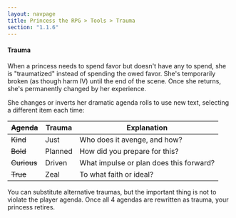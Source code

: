 ```yaml
---
layout: navpage
title: Princess the RPG > Tools > Trauma
section: "1.1.6"
---
```


#### Trauma

When a princess needs to spend favor but doesn't have any to spend, she is "traumatized" instead of spending the owed favor.
She's temporarily broken (as though harm IV) until the end of the scene.
Once she returns, she's permanently changed by her experience. 

She changes or inverts her dramatic agenda rolls to use new text, selecting a different item each time:

| ~~Agenda~~ | Trauma  | Explanation |
|------------|---------|-------------|
| ~~Kind~~   | Just    | Who does it avenge, and how? |
| ~~Bold~~   | Planned | How did you prepare for this? |
| ~~Curious~~ | Driven | What impulse or plan does this forward? |
| ~~True~~   | Zeal    | To what faith or ideal? |

You can substitute alternative traumas, but the important thing is not to violate the player agenda.
Once all 4 agendas are rewritten as trauma, your princess retires.
